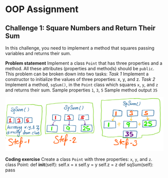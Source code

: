 # OOP Assignment

## Challenge 1: Square Numbers and Return Their Sum

In this challenge, you need to implement a method that squares passing variables and returns their sum.

**Problem statement**
Implement a class `Point` that has three properties and a method. All these attributes (properties and methods) should be `public`. This problem can be broken down into two tasks:
*Task 1*
    Implement a constructor to initialize the values of three properties: x, y, and z.
*Task 2*
    Implement a method, `sqSum()`, in the `Point` class which squares `x`, `y`, and `z` and returns their sum.
Sample properties
    `1`, `3`, `5`
Sample method output
    `35`

![image](images/01.png)

**Coding exercise**
Create a class `Point` with three properties: `x`, `y`, and `z`.
class Point:
    def __init__(self):
        self.x = x
        self.y = y
        self.z = z
    def sqSum(self):
        pass

